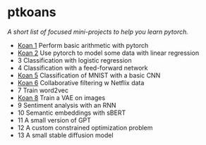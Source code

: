 # ptkoans

*A short list of focused mini-projects to help you learn pytorch.*

- [Koan 1](https://github.com/tylerneylon/ptkoans/tree/master/koan_1) Perform basic arithmetic with pytorch
- [Koan 2](https://github.com/tylerneylon/ptkoans/tree/master/koan_2) Use pytorch to model some data with linear regression
- 3 Classification with logistic regression
- 4 Classification with a feed-forward network
- [Koan 5](https://github.com/tylerneylon/ptkoans/tree/master/koan_5) Classification of MNIST with a basic CNN
- [Koan 6](https://github.com/tylerneylon/ptkoans/tree/master/koan_6) Collaborative filtering w Netflix data
- 7 Train word2vec
- [Koan 8](https://github.com/tylerneylon/ptkoans/tree/master/koan_8) Train a VAE on images
- 9 Sentiment analysis with an RNN
- 10 Semantic embeddings with sBERT
- 11 A small version of GPT
- 12 A custom constrained optimization problem
- 13 A small stable diffusion model
